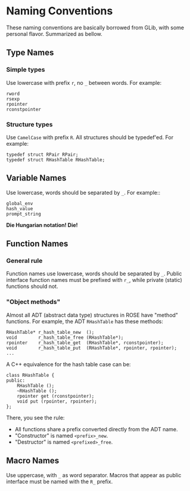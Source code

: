 # Naming Conventions

These naming conventions are basically borrowed from GLib, with some personal
flavor.  Summarized as bellow.

## Type Names

### Simple types

Use lowercase with prefix `r`, no `_` between words.  For example:

    rword
    rsexp
    rpointer
    rconstpointer

### Structure types

Use `CamelCase` with prefix `R`.  All structures should be typedef'ed.  For
example:

    typedef struct RPair RPair;
    typedef struct RHashTable RHashTable;

Variable Names
--------------

Use lowercase, words should be separated by `_`.  For example::

    global_env
    hash_value
    prompt_string

**Die Hungarian notation! Die!**

## Function Names

### General rule

Function names use lowercase, words should be separated by `_`.  Public
interface function names must be prefixed with `r_`, while private (static)
functions should not.

### "Object methods"

Almost all ADT (abstract data type) structures in ROSE have "method" functions.
For example, the ADT `RHashTable` has these methods:

    RHashTable* r_hash_table_new  ();
    void        r_hash_table_free (RHashTable*);
    rpointer    r_hash_table_get  (RHashTable*, rconstpointer);
    void        r_hash_table_put  (RHashTable*, rpointer, rpointer);
    ...

A C++ equivalence for the hash table case can be:

    class RHashTable {
    public:
        RHashTable ();
        ~RHashTable ();
        rpointer get (rconstpointer);
        void put (rpointer, rpointer);
    };

There, you see the rule:

*   All functions share a prefix converted directly from the ADT name.
*   "Constructor" is named `<prefix>_new`.
*   "Destructor" is named `<prefixed>_free`.

Macro Names
-----------

Use uppercase, with `_` as word separator.  Macros that appear as public
interface must be named with the `R_` prefix.

